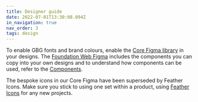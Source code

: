 ```yaml
---
title: Designer guide
date: 2022-07-01T13:30:08.094Z
in_navigation: true
nav_order: 3
tags: design
---
```

To enable GBG fonts and brand colours, enable the [Core Figma library](https://www.figma.com/file/gI0cR79DXpIR7BnoOcwhTA/Core) in your designs. The [Foundation Web Figma](https://www.figma.com/file/AaNhoCE79Ujq8j9gkgOSuu/Foundation-Web?node-id=5272%3A8276) includes the components you can copy into your own designs and to understand how components can be used, refer to the [Components](/components).

The bespoke icons in our Core Figma have been superseded by Feather Icons. Make sure you stick to using one set within a product, using [Feather Icons](https://www.figma.com/file/JOboXGyiWSmdTKaHNJqNG3/Feather-Icons?node-id=0%3A1) for any new projects.